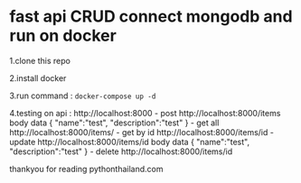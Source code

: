 # fast api CRUD connect mongodb and run on docker

1.clone this repo

2.install docker

3.run command : `docker-compose up -d`

4.testing on api : http://localhost:8000
    - post http://localhost:8000/items
        body data
            {
                "name":"test",
                "description":"test"
            }
    - get all http://localhost:8000/items/
    - get by id http://localhost:8000/items/id
    - update http://localhost:8000/items/id 
        body data
            {
                "name":"test",
                "description":"test"
            }
    - delete http://localhost:8000/items/id

thankyou for reading pythonthailand.com

